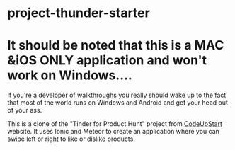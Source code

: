# project-thunder-starter

# It should be noted that this is a MAC &iOS **ONLY** application and won't work on Windows....
If you're a developer of walkthroughs you really should wake up to the fact that most of the world runs on Windows and Android and get your head out of your ass.

This is a clone of the "Tinder for Product Hunt" project from [CodeUpStart](http://wwww.codeupstart.com) website. It uses Ionic and Meteor to create an application where you can swipe left or right to like or dislike products.
